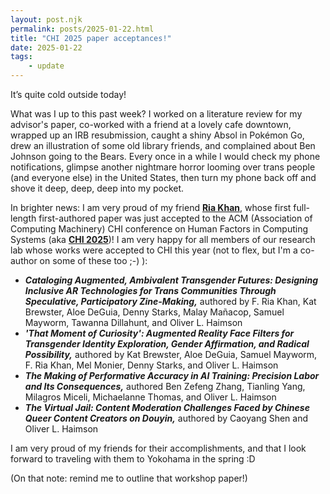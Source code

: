 ```yaml
---
layout: post.njk
permalink: posts/2025-01-22.html
title: "CHI 2025 paper acceptances!"
date: 2025-01-22
tags:
    - update
---
```

It’s quite cold outside today! 

What was I up to this past week? I worked on a literature review for my advisor's paper, co-worked with a friend at a lovely cafe downtown, wrapped up an IRB resubmission, caught a shiny Absol in Pokémon Go, drew an illustration of some old library friends, and complained about Ben Johnson going to the Bears. Every once in a while I would check my phone notifications, glimpse another nightmare horror looming over trans people (and everyone else) in the United States, then turn my phone back off and shove it deep, deep, deep into my pocket. 

In brighter news: I am very proud of my friend <a href="https://www.iamfriak.com" target="blank"><b>Ria Khan</b></a>, whose first full-length first-authored paper was just accepted to the ACM (Association of Computing Machinery) CHI conference on Human Factors in Computing Systems (aka <a href="https://chi2025.acm.org" target="blank"><b>CHI 2025</b></a>)! I am very happy for all members of our research lab whose works were accepted to CHI this year (not to flex, but I'm a co-author on some of these too ;-) ):
 
- ***Cataloging Augmented, Ambivalent Transgender Futures: Designing Inclusive AR Technologies for Trans Communities Through Speculative, Participatory Zine-Making,*** authored by F. Ria Khan, Kat Brewster, Aloe DeGuia, Denny Starks, Malay Mañacop, Samuel Mayworm, Tawanna Dillahunt, and Oliver L. Haimson 
- ***'That Moment of Curiosity': Augmented Reality Face Filters for Transgender Identity Exploration, Gender Affirmation, and Radical Possibility,*** authored by Kat Brewster, Aloe DeGuia, Samuel Mayworm, F. Ria Khan, Mel Monier, Denny Starks, and Oliver L. Haimson  
- ***The Making of Performative Accuracy in AI Training: Precision Labor and Its Consequences,*** authored Ben Zefeng Zhang, Tianling Yang, Milagros Miceli, Michaelanne Thomas, and Oliver L. Haimson 
- ***The Virtual Jail: Content Moderation Challenges Faced by Chinese Queer Content Creators on Douyin,*** authored by Caoyang Shen and Oliver L. Haimson  

I am very proud of my friends for their accomplishments, and that I look forward to traveling with them to Yokohama in the spring :D 

(On that note: remind me to outline that workshop paper!) 
